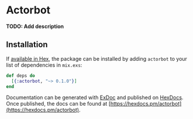 # Actorbot

**TODO: Add description**

## Installation

If [available in Hex](https://hex.pm/docs/publish), the package can be installed
by adding `actorbot` to your list of dependencies in `mix.exs`:

```elixir
def deps do
  [{:actorbot, "~> 0.1.0"}]
end
```

Documentation can be generated with [ExDoc](https://github.com/elixir-lang/ex_doc)
and published on [HexDocs](https://hexdocs.pm). Once published, the docs can
be found at [https://hexdocs.pm/actorbot](https://hexdocs.pm/actorbot).

